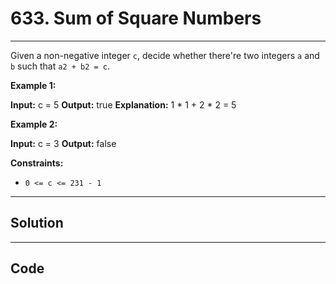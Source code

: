 # 633. Sum of Square Numbers

---

Given a non-negative integer `c`, decide whether there're two integers `a` and `b` such that `a2 + b2 = c`.

 

**Example 1:**


**Input:** c = 5
**Output:** true
**Explanation:** 1 * 1 + 2 * 2 = 5


**Example 2:**


**Input:** c = 3
**Output:** false


 

**Constraints:**

  * `0 <= c <= 231 - 1`

---

## Solution



---

## Code
```python


```